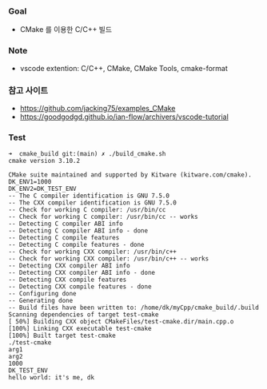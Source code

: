 
### Goal
- CMake 를 이용한 C/C++ 빌드


### Note
- vscode extention: C/C++, CMake, CMake Tools, cmake-format

### 참고 사이트
- https://github.com/jacking75/examples_CMake
- https://goodgodgd.github.io/ian-flow/archivers/vscode-tutorial

### Test
```
➜  cmake_build git:(main) ✗ ./build_cmake.sh
cmake version 3.10.2

CMake suite maintained and supported by Kitware (kitware.com/cmake).
DK_ENV1=1000
DK_ENV2=DK_TEST_ENV
-- The C compiler identification is GNU 7.5.0
-- The CXX compiler identification is GNU 7.5.0
-- Check for working C compiler: /usr/bin/cc
-- Check for working C compiler: /usr/bin/cc -- works
-- Detecting C compiler ABI info
-- Detecting C compiler ABI info - done
-- Detecting C compile features
-- Detecting C compile features - done
-- Check for working CXX compiler: /usr/bin/c++
-- Check for working CXX compiler: /usr/bin/c++ -- works
-- Detecting CXX compiler ABI info
-- Detecting CXX compiler ABI info - done
-- Detecting CXX compile features
-- Detecting CXX compile features - done
-- Configuring done
-- Generating done
-- Build files have been written to: /home/dk/myCpp/cmake_build/.build
Scanning dependencies of target test-cmake
[ 50%] Building CXX object CMakeFiles/test-cmake.dir/main.cpp.o
[100%] Linking CXX executable test-cmake
[100%] Built target test-cmake
./test-cmake
arg1
arg2
1000
DK_TEST_ENV
hello world: it's me, dk
```